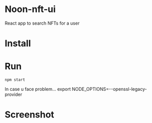 # Noon-nft-ui
React app to search NFTs for a user

# Install


# Run
```
npm start
```

In case u face problem...
export NODE_OPTIONS=--openssl-legacy-provider

# Screenshot




